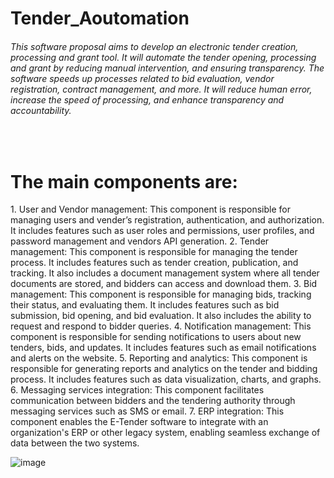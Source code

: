 <h1>Tender_Aoutomation</h1>
<h6>This software proposal aims to develop an electronic tender creation, processing and grant tool. It will automate the tender opening, processing and grant by reducing manual intervention, and ensuring transparency. The software speeds up processes related to bid evaluation, vendor registration, contract management, and more. It will reduce human error, increase the speed of processing, and enhance transparency and accountability.</h6>



<br>

<h1>The main components are:</h1>
1.	User and Vendor management: This component is responsible for managing users and vender’s registration, authentication, and authorization. It includes features such as user roles and permissions, user profiles, and password management and vendors API generation.
2.	Tender management: This component is responsible for managing the tender process. It includes features such as tender creation, publication, and tracking. It also includes a document management system where all tender documents are stored, and bidders can access and download them.
3.	Bid management: This component is responsible for managing bids, tracking their status, and evaluating them. It includes features such as bid submission, bid opening, and bid evaluation. It also includes the ability to request and respond to bidder queries.
4.	Notification management: This component is responsible for sending notifications to users about new tenders, bids, and updates. It includes features such as email notifications and alerts on the website.
5.	Reporting and analytics: This component is responsible for generating reports and analytics on the tender and bidding process. It includes features such as data visualization, charts, and graphs.
6.	Messaging services integration: This component facilitates communication between bidders and the tendering authority through messaging services such as SMS or email.
7.	ERP integration: This component enables the E-Tender software to integrate with an organization's ERP or other legacy system, enabling seamless exchange of data between the two systems.


![image](https://github.com/mulugetatesfaw/Tender_Aoutomation/assets/113685647/f6a576fd-93cc-417f-8a2d-5c7af45ca8c8)

